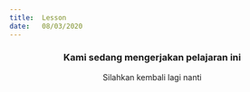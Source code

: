 ```yaml
---
title:  Lesson
date:   08/03/2020
---
```


### <center>Kami sedang mengerjakan pelajaran ini</center>
<center>Silahkan kembali lagi nanti</center>